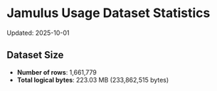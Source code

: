 # Jamulus Usage Dataset Statistics

Updated: 2025-10-01

## Dataset Size
- **Number of rows**: 1,661,779
- **Total logical bytes**: 223.03 MB (233,862,515 bytes)

